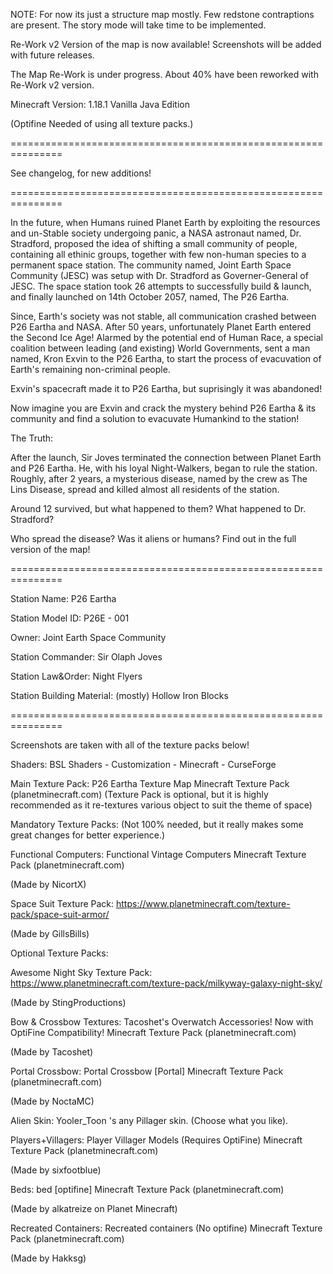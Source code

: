 NOTE: For now its just a structure map mostly. Few redstone contraptions are present. The story mode will take time to be implemented.

Re-Work v2 Version of the map is now available! Screenshots will be added with future releases.

The Map Re-Work is under progress. About 40% have been reworked with Re-Work v2 version.

Minecraft Version: 1.18.1 Vanilla Java Edition

(Optifine Needed of using all texture packs.)

===============================================================

See changelog, for new additions!

===============================================================

In the future, when Humans ruined Planet Earth by exploiting the resources and un-Stable society undergoing panic, a NASA astronaut named, Dr. Stradford, proposed the idea of shifting a small community of people, containing all ethinic groups, together with few non-human species to a permanent space station. The community named, Joint Earth Space Community (JESC) was setup with Dr. Stradford as Governer-General of JESC. The space station took 26 attempts to successfully build & launch, and finally launched on 14th October 2057, named, The P26 Eartha.

Since, Earth's society was not stable, all communication crashed between P26 Eartha and NASA. After 50 years, unfortunately Planet Earth entered the Second Ice Age! Alarmed by the potential end of Human Race, a special coalition between leading (and existing) World Governments, sent a man named, Kron Exvin to the P26 Eartha, to start the process of evacuvation of Earth's remaining non-criminal people.

Exvin's spacecraft made it to P26 Eartha, but suprisingly it was abandoned!

Now imagine you are Exvin and crack the mystery behind P26 Eartha & its community and find a solution to evacuvate Humankind to the station!


The Truth:

After the launch, Sir Joves terminated the connection between Planet Earth and P26 Eartha. He, with his loyal Night-Walkers, began to rule the station. Roughly, after 2 years, a mysterious disease, named by the crew as The Lins Disease, spread and killed almost all residents of the station.


Around 12 survived, but what happened to them? What happened to Dr. Stradford?


Who spread the disease? Was it aliens or humans? Find out in the full version of the map!

===============================================================

Station Name: P26 Eartha

Station Model ID: P26E - 001

Owner: Joint Earth Space Community

Station Commander: Sir Olaph Joves

Station Law&Order: Night Flyers

Station Building Material: (mostly) Hollow Iron Blocks

===============================================================


Screenshots are taken with all of the texture packs below!

Shaders: BSL Shaders - Customization - Minecraft - CurseForge

Main Texture Pack: P26 Eartha Texture Map Minecraft Texture Pack (planetminecraft.com)
(Texture Pack is optional, but it is highly recommended as it re-textures various object to suit the theme of space)

Mandatory Texture Packs:
(Not 100% needed, but it really makes some great changes for better experience.)

Functional Computers: Functional Vintage Computers Minecraft Texture Pack (planetminecraft.com)

(Made by NicortX)

Space Suit Texture Pack: https://www.planetminecraft.com/texture-pack/space-suit-armor/

(Made by GillsBills)

Optional Texture Packs:

Awesome Night Sky Texture Pack: https://www.planetminecraft.com/texture-pack/milkyway-galaxy-night-sky/﻿

(Made by StingProductions)

Bow & Crossbow Textures: Tacoshet's Overwatch Accessories! Now with OptiFine Compatibility! Minecraft Texture Pack (planetminecraft.com)

(Made by Tacoshet)

Portal Crossbow: Portal Crossbow [Portal] Minecraft Texture Pack (planetminecraft.com)

(Made by NoctaMC)

Alien Skin: Yooler_Toon 's any Pillager skin. (Choose what you like).

Players+Villagers: Player Villager Models (Requires OptiFine) Minecraft Texture Pack (planetminecraft.com)

(Made by sixfootblue)

Beds: bed [​optifine] Minecraft Texture Pack (planetminecraft.com)

(Made by alkatreize on Planet Minecraft)

Recreated Containers: Recreated containers (No optifine) Minecraft Texture Pack (planetminecraft.com)

(Made by Hakksg)

